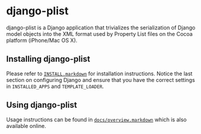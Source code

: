 # django-plist #

django-plist is a Django application that trivializes the serialization of
Django model objects into the XML format used by Property List files on the
Cocoa platform (iPhone/Mac OS X).

## Installing django-plist ##

Please refer to [`INSTALL.markdown`][install] for installation instructions.
Notice the last section on configuring Django and ensure that you have the
correct settings in `INSTALLED_APPS` and `TEMPLATE_LOADER`.

  [install]: http://steingrd.github.com/django-plist/blob/master/INSTALL.markdown

## Using django-plist ##

Usage instructions can be found in [`docs/overview.markdown`][overview] which
is also available online.

  [overview]: http://steingrd.github.com/django-plist/blob/master/docs/overview.markdown


	
